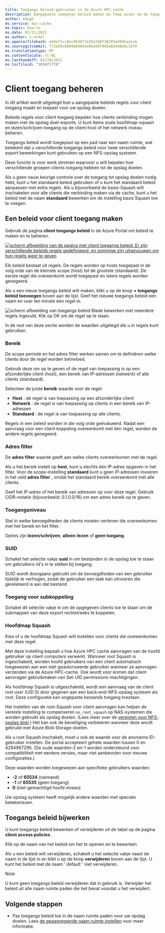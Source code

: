 ```yaml
---
title: Toegangs beleid gebruiken in de Azure HPC-cache
description: Aangepaste toegangs beleid maken en Toep assen om de toegang van clients tot opslag doelen in een Azure HPC-cache te beperken
author: ekpgh
ms.service: hpc-cache
ms.topic: how-to
ms.date: 03/11/2021
ms.author: v-erkel
ms.openlocfilehash: eb9e71cc8ec463077e3b12b8738203a4945a2eab
ms.sourcegitcommit: 772eb9c6684dd4864e0ba507945a83e48b8c16f0
ms.translationtype: MT
ms.contentlocale: nl-NL
ms.lasthandoff: 03/20/2021
ms.locfileid: "103471778"
---
```

# <a name="control-client-access"></a>Client toegang beheren

In dit artikel wordt uitgelegd hoe u aangepaste beleids regels voor client toegang maakt en toepast voor uw opslag doelen.

Beleids regels voor client toegang bepalen hoe clients verbinding mogen maken met de opslag doel-exports. U kunt items zoals hoofdmap-squash en lezen/schrijven-toegang op de client-host of het netwerk niveau beheren.

Toegangs beleid wordt toegepast op een pad naar een naam ruimte, wat betekent dat u verschillende toegangs beleid voor twee verschillende export bewerkingen kunt gebruiken op een NFS-opslag systeem.

Deze functie is voor werk stromen waarvoor u wilt bepalen hoe verschillende groepen clients toegang hebben tot de opslag doelen.

Als u geen nauw keurige controle over de toegang tot opslag doelen nodig hebt, kunt u het standaard beleid gebruiken of u kunt het standaard beleid aanpassen met extra regels. Als u bijvoorbeeld de basis-Squash wilt inschakelen voor alle clients die verbinding maken via de cache, kunt u het beleid met de naam **standaard** bewerken om de instelling basis Squash toe te voegen.

## <a name="create-a-client-access-policy"></a>Een beleid voor client toegang maken

Gebruik de pagina **client toegangs beleid** in de Azure Portal om beleid te maken en te beheren. <!-- is there AZ CLI for this? -->

[![scherm afbeelding van de pagina met client toegangs beleid. Er zijn verschillende beleids regels gedefinieerd, en sommige zijn uitgevouwen om hun regels weer te geven](media/policies-overview.png)](media/policies-overview.png#lightbox)

Elk beleid bestaat uit regels. De regels worden op hosts toegepast in de volg orde van de kleinste scope (host) tot de grootste (standaard). De eerste regel die overeenkomt wordt toegepast en latere regels worden genegeerd.

Als u een nieuw toegangs beleid wilt maken, klikt u op de knop **+ toegangs beleid toevoegen** boven aan de lijst. Geef het nieuwe toegangs beleid een naam en voer ten minste één regel in.

![scherm afbeelding van toegangs beleid Blade bewerken met meerdere regels ingevuld. Klik op OK om de regel op te slaan.](media/add-policy.png)

In de rest van deze sectie worden de waarden uitgelegd die u in regels kunt gebruiken.

### <a name="scope"></a>Bereik

De scope periode en het adres filter werken samen om te definiëren welke clients door de regel worden beïnvloed.

Gebruik deze om op te geven of de regel van toepassing is op een afzonderlijke client (host), een bereik van IP-adressen (netwerk) of alle clients (standaard).

Selecteer de juiste **bereik** waarde voor de regel:

* **Host** : de regel is van toepassing op een afzonderlijke client
* **Netwerk** : de regel is van toepassing op clients in een bereik van IP-adressen
* **Standaard** : de regel is van toepassing op alle clients.

Regels in een beleid worden in die volg orde geëvalueerd. Nadat een aanvraag voor een client koppeling overeenkomt met één regel, worden de andere regels genegeerd.

### <a name="address-filter"></a>Adres filter

De **adres filter** waarde geeft aan welke clients overeenkomen met de regel.

Als u het bereik instelt op **host**, kunt u slechts één IP-adres opgeven in het filter. Voor de scope-instelling **standaard** kunt u geen IP-adressen invoeren in het veld **adres filter** , omdat het standaard bereik overeenkomt met alle clients.

Geef het IP-adres of het bereik van adressen op voor deze regel. Gebruik CIDR-notatie (bijvoorbeeld: 0.1.0.0/16) om een adres bereik op te geven.

### <a name="access-level"></a>Toegangsniveau

Stel in welke bevoegdheden de clients moeten verlenen die overeenkomen met het bereik en het filter.

Opties zijn **lezen/schrijven**, **alleen-lezen** of **geen toegang**.

### <a name="suid"></a>SUID

Schakel het selectie vakje **suid** in om bestanden in de opslag toe te staan om gebruikers-id's in te stellen bij toegang.

SUID wordt doorgaans gebruikt om de bevoegdheden van een gebruiker tijdelijk te verhogen, zodat de gebruiker een taak kan uitvoeren die gerelateerd is aan dat bestand.

### <a name="submount-access"></a>Toegang voor subkoppeling

Schakel dit selectie vakje in om de opgegeven clients toe te staan om de submappen van deze export rechtstreeks te koppelen.

### <a name="root-squash"></a>Hoofdmap Squash

Kies of u de hoofdmap Squash wilt instellen voor clients die overeenkomen met deze regel.

Met deze instelling bepaalt u hoe Azure HPC cache aanvragen van de hoofd gebruiker op client computers verwerkt. Wanneer root Squash is ingeschakeld, worden hoofd gebruikers van een client automatisch toegewezen aan een niet-geautoriseerde gebruiker wanneer ze aanvragen verzenden via de Azure HPC-cache. Ook wordt voor komen dat client aanvragen gebruikmaken van Set-UID permissions-machtigingen.

Als hoofdmap Squash is uitgeschakeld, wordt een aanvraag van de client root user (UID 0) door gegeven aan een back-end-NFS-opslag systeem als root. Deze configuratie kan ongepaste bestands toegang toestaan.

Het instellen van de root-Squash voor client aanvragen kan helpen de vereiste instelling te compenseren ``no_root_squash`` op NAS-systemen die worden gebruikt als opslag doelen. (Lees meer over de [vereisten voor NFS-opslag doel](hpc-cache-prerequisites.md#nfs-storage-requirements).) Het kan ook de beveiliging verbeteren wanneer deze wordt gebruikt met Azure Blob Storage-doelen.

Als u root Squash inschakelt, moet u ook de waarde voor de anonieme ID-gebruiker instellen. De portal accepteert gehele waarden tussen 0 en 4294967295. (De oude waarden-2 en-1 worden ondersteund voor compatibiliteit met eerdere versies, maar niet aanbevolen voor nieuwe configuraties.)

Deze waarden worden toegewezen aan specifieke gebruikers waarden:

* **-2** of **65534** (niemand)
* **-1** of **65535** (geen toegang)
* **0** (niet-gemachtigd hoofd niveau)

Uw opslag systeem heeft mogelijk andere waarden met speciale betekenissen.

## <a name="update-access-policies"></a>Toegangs beleid bijwerken

U kunt toegangs beleid bewerken of verwijderen uit de tabel op de pagina **client access policies** .

Klik op de naam van het beleid om het te openen en te bewerken.

Als u een beleid wilt verwijderen, schakelt u het selectie vakje naast de naam in de lijst in en klikt u op de knop **verwijderen** boven aan de lijst. U kunt het beleid met de naam ' default ' niet verwijderen.

> [!NOTE]
> U kunt geen toegangs beleid verwijderen dat in gebruik is. Verwijder het beleid uit alle naam ruimte paden die het bevat voordat u het verwijdert.

## <a name="next-steps"></a>Volgende stappen

* Pas toegangs beleid toe in de naam ruimte paden voor uw opslag doelen. Lees [de geaggregeerde naam ruimte instellen](add-namespace-paths.md) voor meer informatie.
